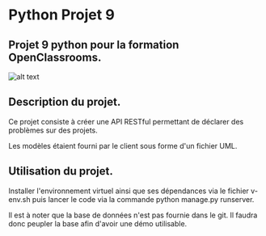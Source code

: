 # Python Projet 9

## Projet 9 python pour la formation OpenClassrooms.

![alt text](https://user.oc-static.com/upload/2020/09/22/16007803099977_P8%20%281%29.png "Logo SoftDesk")

## Description du projet.

 Ce projet consiste à créer une API RESTful permettant de déclarer des problèmes sur des projets. 
 
 Les modèles étaient fourni par le client sous forme d'un fichier UML.
 
 ## Utilisation du projet.
 
 Installer l'environnement virtuel ainsi que ses dépendances via le fichier v-env.sh puis lancer le code via la commande python manage.py runserver.
 
 Il est à noter que la base de données n'est pas fournie dans le git. Il faudra donc peupler la base afin d'avoir une démo utilisable.
